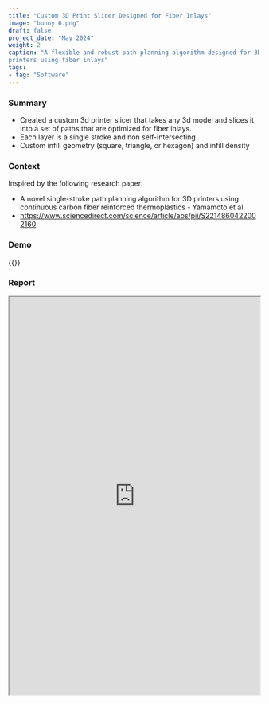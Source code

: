 ```yaml
---
title: "Custom 3D Print Slicer Designed for Fiber Inlays"
image: "bunny 6.png"
draft: false
project_date: "May 2024"
weight: 2
caption: "A flexible and robust path planning algorithm designed for 3D
printers using fiber inlays"
tags:
- tag: "Software"
---
```


### Summary
- Created a custom 3d printer slicer that takes any 3d model and slices it into a set of paths that are optimized for fiber inlays.
- Each layer is a single stroke and non self-intersecting
- Custom infill geometry (square, triangle, or hexagon) and infill density

### Context
Inspired by the following research paper:

- A novel single-stroke path planning algorithm for 3D printers using continuous carbon fiber reinforced thermoplastics - Yamamoto et al.
- https://www.sciencedirect.com/science/article/abs/pii/S2214860422002160

### Demo
{{<youtube zy1XrOZkLZE>}}


### Report

<iframe src="https://drive.google.com/file/d/1ejkCT9NINRRBvkyBqgvgR37VjF5AFbnn/preview" width="100%" height="800" allow="autoplay"></iframe>
